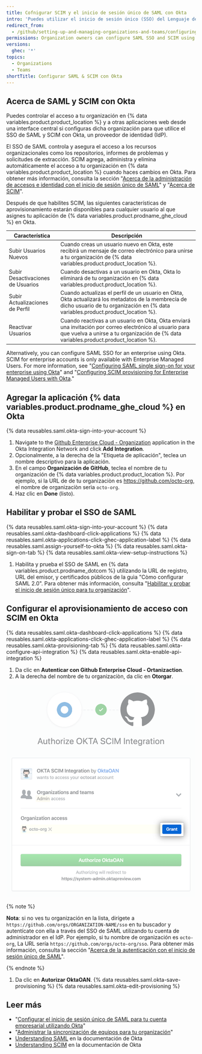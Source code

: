 ```yaml
---
title: Cofnigurar SCIM y el inicio de sesión único de SAML con Okta
intro: 'Puedes utilizar el inicio de sesión único (SSO) del Lenguaje de Marcado para Confirmaciones de Seguridad (SAML) y un Sistema para la Administración de Identidad a través de los Dominios (SCIM) con Okta para administrar automáticamente el acceso a tu organización en {% data variables.product.product_location %}.'
redirect_from:
  - /github/setting-up-and-managing-organizations-and-teams/configuring-saml-single-sign-on-and-scim-using-okta
permissions: Organization owners can configure SAML SSO and SCIM using Okta for an organization.
versions:
  ghec: '*'
topics:
  - Organizations
  - Teams
shortTitle: Configurar SAML & SCIM con Okta
---
```


## Acerca de SAML y SCIM con Okta

Puedes controlar el acceso a tu organización en {% data variables.product.product_location %} y a otras aplicaciones web desde una interface central si configuras dicha organización para que utilice el SSO de SAML y SCIM con Okta, un proveedor de identidad (IdP).

El SSO de SAML controla y asegura el acceso a los recursos organizacionales como los repositorios, informes de problemas y solicitudes de extracción. SCIM agrega, administra y elimina automáticamente el acceso a tu organización en {% data variables.product.product_location %} cuando haces cambios en Okta. Para obtener más información, consulta la sección "[Acerca de la administración de accesos e identidad con el inicio de sesión único de SAML](/organizations/managing-saml-single-sign-on-for-your-organization/about-identity-and-access-management-with-saml-single-sign-on)" y "[Acerca de SCIM](/organizations/managing-saml-single-sign-on-for-your-organization/about-scim)".

Después de que habilites SCIM, las siguientes características de aprovisionamiento estarán disponibles para cualquier usuario al que asignes tu aplicación de {% data variables.product.prodname_ghe_cloud %} en Okta.

| Característica                    | Descripción                                                                                                                                                                                       |
| --------------------------------- | ------------------------------------------------------------------------------------------------------------------------------------------------------------------------------------------------- |
| Subir Usuarios Nuevos             | Cuando creas un usuario nuevo en Okta, este recibirá un mensaje de correo electrónico para unirse a tu organización de {% data variables.product.product_location %}.                             |
| Subir Desactivaciones de Usuarios | Cuando desactivas a un usuario en Okta, Okta lo eliminará de tu organización en {% data variables.product.product_location %}.                                                                    |
| Subir Actualizaciones de Perfil   | Cuando actualizas el perfil de un usuario en Okta, Okta actualizará los metadatos de la membrecía de dicho usuario de tu organización en {% data variables.product.product_location %}.           |
| Reactivar Usuarios                | Cuando reactivas a un usuario en Okta, Okta enviará una invitación por correo electrónico al usuario para que vuelva a unirse a tu organización de {% data variables.product.product_location %}. |

Alternatively, you can configure SAML SSO for an enterprise using Okta. SCIM for enterprise accounts is only available with Enterprise Managed Users. For more information, see "[Configuring SAML single sign-on for your enterprise using Okta](/admin/identity-and-access-management/managing-iam-for-your-enterprise/configuring-saml-single-sign-on-for-your-enterprise-using-okta)" and "[Configuring SCIM provisioning for Enterprise Managed Users with Okta](/admin/identity-and-access-management/managing-iam-with-enterprise-managed-users/configuring-scim-provisioning-for-enterprise-managed-users-with-okta)."

## Agregar la aplicación {% data variables.product.prodname_ghe_cloud %} en Okta

{% data reusables.saml.okta-sign-into-your-account %}
1. Navigate to the [Github Enterprise Cloud - Organization](https://www.okta.com/integrations/github-enterprise-cloud-organization) application in the Okta Integration Network and click **Add Integration**.
1. Opcionalmente, a la derecha de la "Etiqueta de aplicación", teclea un nombre descriptivo para la aplicación.
1. En el campo **Organización de GitHub**, teclea el nombre de tu organización de {% data variables.product.product_location %}. Por ejemplo, si la URL de de tu organizaciòn es https://github.com/octo-org, el nombre de organizaciòn serìa `octo-org`.
1. Haz clic en **Done** (listo).

## Habilitar y probar el SSO de SAML

{% data reusables.saml.okta-sign-into-your-account %}
{% data reusables.saml.okta-dashboard-click-applications %}
{% data reusables.saml.okta-applications-click-ghec-application-label %}
{% data reusables.saml.assign-yourself-to-okta %}
{% data reusables.saml.okta-sign-on-tab %}
{% data reusables.saml.okta-view-setup-instructions %}
1. Habilita y prueba el SSO de SAML en {% data variables.product.prodname_dotcom %} utilizando la URL de registro, URL del emisor, y certificados pùblicos de la guìa "Còmo configurar SAML 2.0". Para obtener más información, consulta "[Habilitar y probar el inicio de sesión único para tu organización](/organizations/managing-saml-single-sign-on-for-your-organization/enabling-and-testing-saml-single-sign-on-for-your-organization#enabling-and-testing-saml-single-sign-on-for-your-organization)".

## Configurar el aprovisionamiento de acceso con SCIM en Okta

{% data reusables.saml.okta-dashboard-click-applications %}
{% data reusables.saml.okta-applications-click-ghec-application-label %}
{% data reusables.saml.okta-provisioning-tab %}
{% data reusables.saml.okta-configure-api-integration %}
{% data reusables.saml.okta-enable-api-integration %}
1. Da clic en **Autenticar con Github Enterprise Cloud - Ortanizaction**.
1. A la derecha del nombre de tu organizaciòn, da clic en **Otorgar**.

  ![Botón "Otorgar" para autorizar la integración de SCIM de Okta para acceder a la organización](/assets/images/help/saml/okta-scim-integration-grant-organization-access.png)

  {% note %}

  **Nota**: si no ves tu organización en la lista, dirígete a `https://github.com/orgs/ORGANIZATION-NAME/sso` en tu buscador y autentícate con ella a través del SSO de SAML utilizando tu cuenta de administrador en el IdP. Por ejemplo, si tu nombre de organización es `octo-org`, La URL sería `https://github.com/orgs/octo-org/sso`. Para obtener más información, consulta la sección "[Acerca de la autenticación con el inicio de sesión único de SAML](/github/authenticating-to-github/about-authentication-with-saml-single-sign-on)".

  {% endnote %}
1. Da clic en **Autorizar OktaOAN**.
{% data reusables.saml.okta-save-provisioning %}
{% data reusables.saml.okta-edit-provisioning %}

## Leer más

- "[Configurar el inicio de sesión único de SAML para tu cuenta empresarial utilizando Okta](/enterprise-cloud@latest/admin/authentication/managing-identity-and-access-for-your-enterprise/configuring-saml-single-sign-on-for-your-enterprise-using-okta)"
- "[Administrar la sincronización de equipos para tu organización](/organizations/managing-saml-single-sign-on-for-your-organization/managing-team-synchronization-for-your-organization#enabling-team-synchronization-for-okta)"
- [Understanding SAML](https://developer.okta.com/docs/concepts/saml/) en la documentación de Okta
- [Understanding SCIM](https://developer.okta.com/docs/concepts/scim/) en la documentación de Okta

